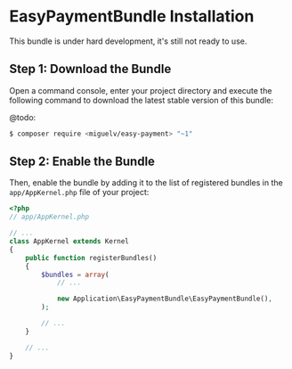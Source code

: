 EasyPaymentBundle Installation
========================

This bundle is under hard development, it's still not ready to use.

Step 1: Download the Bundle
---------------------------

Open a command console, enter your project directory and execute the
following command to download the latest stable version of this bundle:

@todo:

```bash
$ composer require <miguelv/easy-payment> "~1"
```

Step 2: Enable the Bundle
-------------------------

Then, enable the bundle by adding it to the list of registered bundles
in the `app/AppKernel.php` file of your project:

```php
<?php
// app/AppKernel.php

// ...
class AppKernel extends Kernel
{
    public function registerBundles()
    {
        $bundles = array(
            // ...

            new Application\EasyPaymentBundle\EasyPaymentBundle(),
        );

        // ...
    }

    // ...
}
```